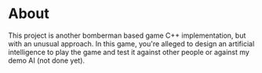 # About

This project is another bomberman based game C++ implementation, but with an unusual approach. In this game, you're alleged
to design an artificial intelligence to play the game and test it against other people or against my demo AI (not done yet).

